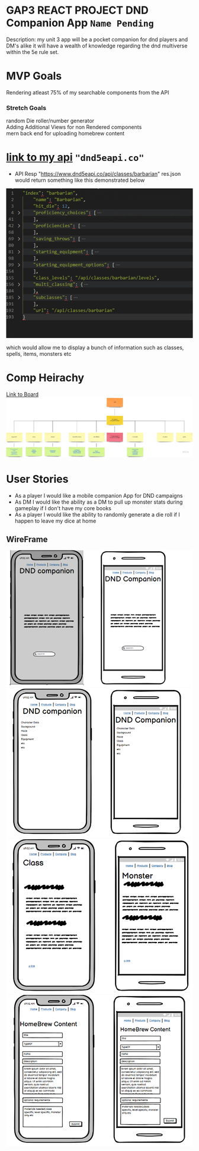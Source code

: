 ﻿# GAP3 REACT PROJECT DND Companion App  `Name Pending`
Description: my unit 3 app will be 
a pocket companion for dnd players and DM's alike 
it will have a wealth of knowledge 
regarding the dnd multiverse within the 5e rule set.
# MVP Goals
Rendering atleast 75% of my searchable components from the API

### Stretch Goals
random Die roller/number generator
<br/>
Adding Additional Views for non Rendered components
<br/>
mern back end for uploading homebrew content

# [link to my api](https://www.dnd5eapi.co/) `"dnd5eapi.co"`
- API Resp "https://www.dnd5eapi.co/api/classes/barbarian" 
res.json would return something like this demonstrated below


![res](images/dndapi.png)


which would allow me to display a bunch of information
such as classes, spells, items, monsters etc
# Comp Heirachy
[Link to Board](https://miro.com/app/board/uXjVONjQ4Z8=/?invite_link_id=526593467844)
![Compy Heirachy](images/GAP3CompHeirahy.jpg)
# User Stories
 - As a player I would like a mobile companion App for DND campaigns
 - As DM I would like the ability as a DM to pull up monster stats during gameplay if I don't have my core books
 - As a player I would like the ability to randomly generate a die roll if I happen to leave my dice at home

## WireFrame
![wireframe homepage](images/wireframe1.png)
![index route](images/wireframe2.png)
![display pages](images/wireframe3.png)
![possible homebrew create](images/wireframe4.png)


